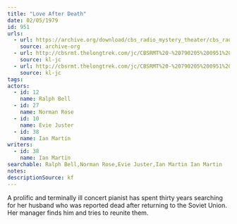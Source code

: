 ```yaml
---
title: "Love After Death"
date: 02/05/1979
id: 951
urls: 
  - url: https://archive.org/download/cbs_radio_mystery_theater/cbs_radio_mystery_theater-0951-1000.zip/cbs_radio_mystery_theater-0951-1000%2Fcbsrmt_0951_love_after_death.mp3
    source: archive-org
  - url: http://cbsrmt.thelongtrek.com/jc/CBSRMT%20-%20790205%200951%20Love%20After%20Death%20vbr%20bm2%20a%20hb_jc.mp3
    source: kl-jc
  - url: http://cbsrmt.thelongtrek.com/jc/CBSRMT%20-%20790205%200951%20Love%20After%20Death%20vbr%20bm2%20b%20hb_jc.mp3
    source: kl-jc
tags: 
actors:  
  - id: 12
    name: Ralph Bell  
  - id: 27
    name: Norman Rose  
  - id: 10
    name: Evie Juster  
  - id: 38
    name: Ian Martin
writers:  
  - id: 38
    name: Ian Martin
searchable: Ralph Bell,Norman Rose,Evie Juster,Ian Martin Ian Martin
notes: 
descriptionSource: kf
---
```

A prolific and terminally ill concert pianist has spent thirty years searching for her husband who was reported dead after returning to the Soviet Union. Her manager finds him and tries to reunite them.